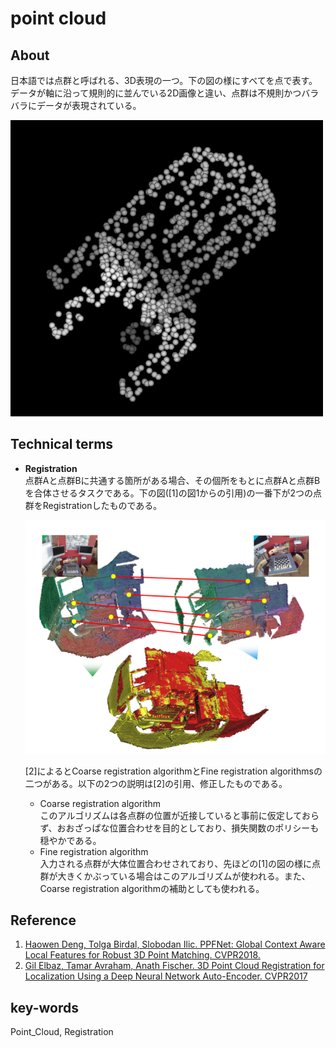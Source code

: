# point cloud
## About
日本語では点群と呼ばれる、3D表現の一つ。下の図の様にすべてを点で表す。データが軸に沿って規則的に並んでいる2D画像と違い、点群は不規則かつバラバラにデータが表現されている。

![椅子の点群](img/point_cloud/chair.png)

## Technical terms
- **Registration**  
  点群Aと点群Bに共通する箇所がある場合、その個所をもとに点群Aと点群Bを合体させるタスクである。下の図([1]の図1からの引用)の一番下が2つの点群をRegistrationしたものである。

  ![椅子の点群](img/point_cloud/ppfnet-fig1.png)

  [2]によるとCoarse registration algorithmとFine registration algorithmsの二つがある。以下の2つの説明は[2]の引用、修正したものである。
  - Coarse registration algorithm  
    このアルゴリズムは各点群の位置が近接していると事前に仮定しておらず、おおざっぱな位置合わせを目的としており、損失関数のポリシーも穏やかである。
  - Fine registration algorithm  
    入力される点群が大体位置合わせされており、先ほどの[1]の図の様に点群が大きくかぶっている場合はこのアルゴリズムが使われる。また、Coarse registration algorithmの補助としても使われる。

## Reference
1. [Haowen Deng, Tolga Birdal, Slobodan Ilic. PPFNet: Global Context Aware Local Features for Robust 3D Point Matching. CVPR2018.](https://arxiv.org/abs/1802.02669)
2. [Gil Elbaz, Tamar Avraham, Anath Fischer. 3D Point Cloud Registration for Localization Using a Deep Neural Network Auto-Encoder. CVPR2017](http://openaccess.thecvf.com/content_cvpr_2017/papers/Elbaz_3D_Point_Cloud_CVPR_2017_paper.pdf)

## key-words
Point_Cloud, Registration
